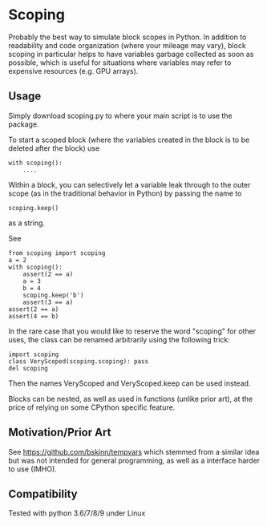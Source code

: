 # Scoping
Probably the best way to simulate block scopes in Python.
In addition to readability and code organization 
(where your mileage may vary),
block scoping in particular helps to have variables garbage collected as soon as possible, which is useful for situations where variables may refer to expensive resources (e.g. GPU arrays).

## Usage

Simply download scoping.py to where your main script is to use the package.

To start a scoped block (where the variables created in the block is to be deleted after the block) use

    with scoping():
        ....

Within a block, you can selectively let a variable leak through to the outer scope (as in the traditional behavior in Python) by passing the name to

    scoping.keep()

as a string.

See 

    from scoping import scoping
    a = 2
    with scoping():
        assert(2 == a)
        a = 3
        b = 4
        scoping.keep('b')
        assert(3 == a)
    assert(2 == a)
    assert(4 == b)

In the rare case that you would like to reserve the word "scoping" for other uses, the class can be renamed arbitrarily using the following trick:

    import scoping
    class VeryScoped(scoping.scoping): pass
    del scoping

Then the names VeryScoped and VeryScoped.keep can be used instead.

Blocks can be nested, as well as used in functions (unlike prior art),
at the price of relying on some CPython specific feature.

## Motivation/Prior Art

See https://github.com/bskinn/tempvars which stemmed from a similar idea but was not intended for general programming, as well as a interface harder to use (IMHO).

## Compatibility

Tested with python 3.6/7/8/9 under Linux

